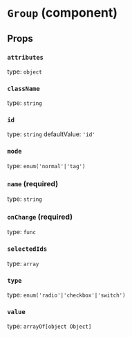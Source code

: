 `Group` (component)
===================



Props
-----

### `attributes`

type: `object`


### `className`

type: `string`


### `id`

type: `string`
defaultValue: `'id'`


### `mode`

type: `enum('normal'|'tag')`


### `name` (required)

type: `string`


### `onChange` (required)

type: `func`


### `selectedIds`

type: `array`


### `type`

type: `enum('radio'|'checkbox'|'switch')`


### `value`

type: `arrayOf[object Object]`

